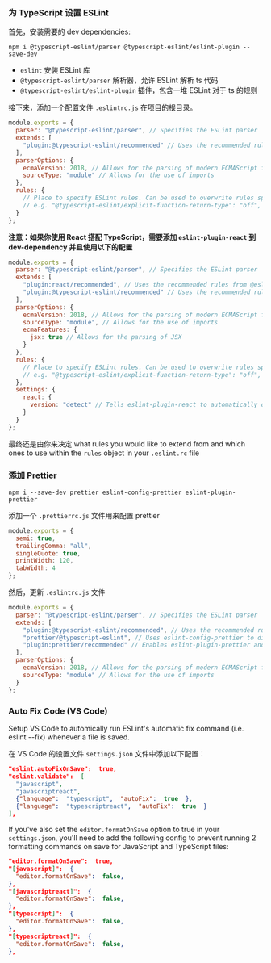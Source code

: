 ### 为 TypeScript 设置 ESLint

首先，安装需要的 dev dependencies:

```shell
npm i @typescript-eslint/parser @typescript-eslint/eslint-plugin --save-dev
```

- `eslint` 安装 ESLint 库
- `@typescript-eslint/parser` 解析器，允许 ESLint 解析 ts 代码
- `@typescript-eslint/eslint-plugin` 插件，包含一堆 ESLint 对于 ts 的规则

接下来，添加一个配置文件 `.eslintrc.js` 在项目的根目录。

```js
module.exports = {
  parser: "@typescript-eslint/parser", // Specifies the ESLint parser
  extends: [
    "plugin:@typescript-eslint/recommended" // Uses the recommended rules from the @typescript-eslint/eslint-plugin
  ],
  parserOptions: {
    ecmaVersion: 2018, // Allows for the parsing of modern ECMAScript features
    sourceType: "module" // Allows for the use of imports
  },
  rules: {
    // Place to specify ESLint rules. Can be used to overwrite rules specified from the extended configs
    // e.g. "@typescript-eslint/explicit-function-return-type": "off",
  }
};
```

**注意：如果你使用 React 搭配 TypeScript，需要添加 `eslint-plugin-react` 到 dev-dependency 并且使用以下的配置**

```js
module.exports = {
  parser: "@typescript-eslint/parser", // Specifies the ESLint parser
  extends: [
    "plugin:react/recommended", // Uses the recommended rules from @eslint-plugin-react
    "plugin:@typescript-eslint/recommended" // Uses the recommended rules from @typescript-eslint/eslint-plugin
  ],
  parserOptions: {
    ecmaVersion: 2018, // Allows for the parsing of modern ECMAScript features
    sourceType: "module", // Allows for the use of imports
    ecmaFeatures: {
      jsx: true // Allows for the parsing of JSX
    }
  },
  rules: {
    // Place to specify ESLint rules. Can be used to overwrite rules specified from the extended configs
    // e.g. "@typescript-eslint/explicit-function-return-type": "off",
  },
  settings: {
    react: {
      version: "detect" // Tells eslint-plugin-react to automatically detect the version of React to use
    }
  }
};
```

最终还是由你来决定 what rules you would like to extend from and which ones to use within the `rules` object in your `.eslint.rc` file

### 添加 Prettier

```shell
npm i --save-dev prettier eslint-config-prettier eslint-plugin-prettier
```

添加一个 `.prettierrc.js` 文件用来配置 prettier

```js
module.exports = {
  semi: true,
  trailingComma: "all",
  singleQuote: true,
  printWidth: 120,
  tabWidth: 4
};
```

然后，更新 `.eslintrc.js` 文件

```js
module.exports = {
  parser: "@typescript-eslint/parser", // Specifies the ESLint parser
  extends: [
    "plugin:@typescript-eslint/recommended", // Uses the recommended rules from the @typescript-eslint/eslint-plugin
    "prettier/@typescript-eslint", // Uses eslint-config-prettier to disable ESLint rules from @typescript-eslint/eslint-plugin that would conflict with prettier
    "plugin:prettier/recommended" // Enables eslint-plugin-prettier and displays prettier errors as ESLint errors. Make sure this is always the last configuration in the extends array.
  ],
  parserOptions: {
    ecmaVersion: 2018, // Allows for the parsing of modern ECMAScript features
    sourceType: "module" // Allows for the use of imports
  }
};
```

### Auto Fix Code (VS Code)

Setup VS Code to automically run ESLint's automatic fix command (i.e. eslint --fix) whenever a file is saved.

在 VS Code 的设置文件 `settings.json` 文件中添加以下配置：

```json
"eslint.autoFixOnSave":  true,
"eslint.validate":  [
  "javascript",
  "javascriptreact",
  {"language":  "typescript",  "autoFix":  true  },
  {"language":  "typescriptreact",  "autoFix":  true  }
],
```

If you've also set the `editor.formatOnSave` option to true in your `settings.json`, you'll need to add the following config to prevent running 2 formatting commands on save for JavaScript and TypeScript files:

```json
"editor.formatOnSave":  true,
"[javascript]":  {
  "editor.formatOnSave":  false,
},
"[javascriptreact]":  {
  "editor.formatOnSave":  false,
},
"[typescript]":  {
  "editor.formatOnSave":  false,
},
"[typescriptreact]":  {
  "editor.formatOnSave":  false,
},
```

